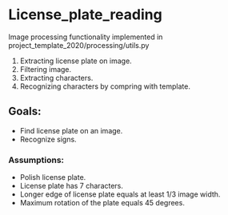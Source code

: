 # License_plate_reading

Image processing functionality implemented in project_template_2020/processing/utils.py
1. Extracting license plate on image.
2. Filtering image. 
3. Extracting characters.
4. Recognizing characters by compring with template.

## Goals:
* Find license plate on an image. 
* Recognize signs. 

### Assumptions:
* Polish license plate.
* License plate has 7 characters.
* Longer edge of license plate equals at least 1/3 image width. 
* Maximum rotation of the plate equals 45 degrees. 


